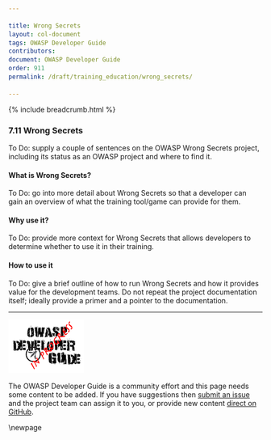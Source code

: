 ```yaml
---

title: Wrong Secrets
layout: col-document
tags: OWASP Developer Guide
contributors:
document: OWASP Developer Guide
order: 911
permalink: /draft/training_education/wrong_secrets/

---
```


{% include breadcrumb.html %}

### 7.11 Wrong Secrets

To Do: supply a couple of sentences on the OWASP Wrong Secrets project,
including its status as an OWASP project and where to find it.

#### What is Wrong Secrets?

To Do: go into more detail about Wrong Secrets so that a developer
can gain an overview of what the training tool/game can provide for them.

#### Why use it?

To Do: provide more context for Wrong Secrets that allows developers to determine whether to use it in their training.

#### How to use it

To Do: give a brief outline of how to run Wrong Secrets and how it provides value for the development teams.
Do not repeat the project documentation itself; ideally provide a primer and a pointer to the documentation.

----

![Developer Guide](../assets/images/dg_wip.png "OWASP Developer Guide")

The OWASP Developer Guide is a community effort and this page needs some content to be added.
If you have suggestions then [submit an issue][issue0911] and the project team can assign it to you,
or provide new content [direct on GitHub][edit0911].

[edit0911]: https://github.com/OWASP/www-project-developer-guide/blob/main/draft/09-training-education/11-wrong-secrets.md
[issue0911]: https://github.com/OWASP/www-project-developer-guide/issues/new?labels=content&template=request.md&title=Update:%2009-training-education/11-wrong-secrets

\newpage
